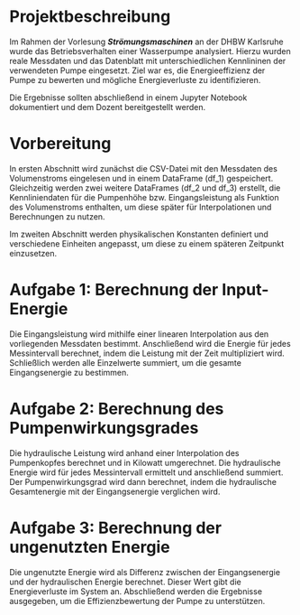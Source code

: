 # Projektbeschreibung
Im Rahmen der Vorlesung ***Strömungsmaschinen*** an der DHBW Karlsruhe wurde das Betriebsverhalten einer Wasserpumpe analysiert. Hierzu wurden reale Messdaten und das Datenblatt mit unterschiedlichen Kennlininen der verwendeten Pumpe eingesetzt. Ziel war es, die Energieeffizienz der Pumpe zu bewerten und mögliche Energieverluste zu identifizieren.

Die Ergebnisse sollten abschließend in einem Jupyter Notebook dokumentiert und dem Dozent bereitgestellt werden.

# Vorbereitung

In ersten Abschnitt wird zunächst die CSV-Datei mit den Messdaten des Volumenstroms eingelesen und in einem DataFrame (df_1) gespeichert. Gleichzeitig werden zwei weitere DataFrames (df_2 und df_3) erstellt, die Kennliniendaten für die Pumpenhöhe bzw. Eingangsleistung als Funktion des Volumenstroms enthalten, um diese später für Interpolationen und Berechnungen zu nutzen.

Im zweiten Abschnitt werden physikalischen Konstanten definiert und verschiedene Einheiten angepasst, um diese zu einem späteren Zeitpunkt einzusetzen.

# Aufgabe 1: Berechnung der Input-Energie

Die Eingangsleistung wird mithilfe einer linearen Interpolation aus den vorliegenden Messdaten bestimmt. Anschließend wird die Energie für jedes Messintervall berechnet, indem die Leistung mit der Zeit multipliziert wird. Schließlich werden alle Einzelwerte summiert, um die gesamte Eingangsenergie zu bestimmen.

# Aufgabe 2: Berechnung des Pumpenwirkungsgrades

Die hydraulische Leistung wird anhand einer Interpolation des Pumpenkopfes berechnet und in Kilowatt umgerechnet. Die hydraulische Energie wird für jedes Messintervall ermittelt und anschließend summiert. Der Pumpenwirkungsgrad wird dann berechnet, indem die hydraulische Gesamtenergie mit der Eingangsenergie verglichen wird.

# Aufgabe 3: Berechnung der ungenutzten Energie

Die ungenutzte Energie wird als Differenz zwischen der Eingangsenergie und der hydraulischen Energie berechnet. Dieser Wert gibt die Energieverluste im System an. Abschließend werden die Ergebnisse ausgegeben, um die Effizienzbewertung der Pumpe zu unterstützen.

